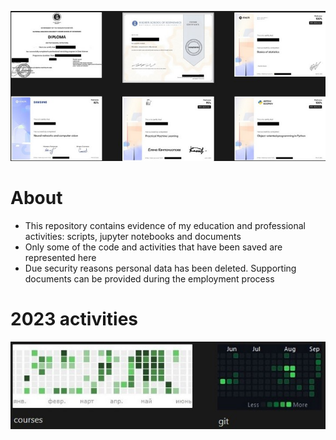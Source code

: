 ![](https://github.com/data-silence/Study/blob/master/0%20-%20Diploma%20and%20sertificates/accomplishments.jpg?raw=true)

# About
* This repository contains evidence of my education and professional activities: scripts, jupyter notebooks and documents
* Only some of the code and activities that have been saved are represented here
* Due security reasons personal data has been deleted. Supporting documents can be provided during the employment process 
# 2023 activities
![](https://github.com/data-silence/Study/blob/master/0%20-%20Diploma%20and%20sertificates/2023%20activities.jpg?raw=true)